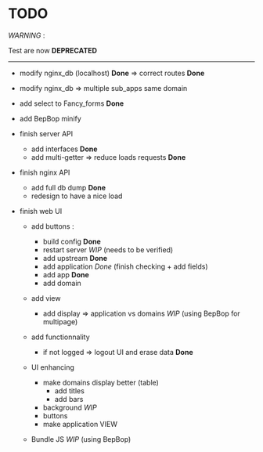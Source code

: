 # TODO

*WARNING* :

Test are now **DEPRECATED**

---

* modify nginx_db (localhost) **Done** => correct routes **Done**

* modify nginx_db => multiple sub_apps same domain


* add select to Fancy_forms **Done**

* add BepBop minify

* finish server API
    * add interfaces **Done**
    * add multi-getter => reduce loads requests **Done**

* finish nginx API
    * add full db dump **Done**
    * redesign to have a nice load 

* finish web UI
    * add buttons :
        * build config **Done**
        * restart server *WIP* (needs to be verified)
        * add upstream **Done** 
        * add application *Done* (finish checking + add fields)
        * add app **Done**
        * add domain
    * add view
        * add display => application vs domains *WIP* (using BepBop for multipage)
    * add functionnality
        * if not logged => logout UI and erase data **Done**

    * UI enhancing
        * make domains display better (table)
            * add titles
            * add bars
        * background *WIP*
        * buttons
        * make application VIEW


    * Bundle JS *WIP* (using BepBop)